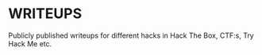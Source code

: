 # WRITEUPS
Publicly published writeups for different hacks in Hack The Box, CTF:s, Try Hack Me etc.
